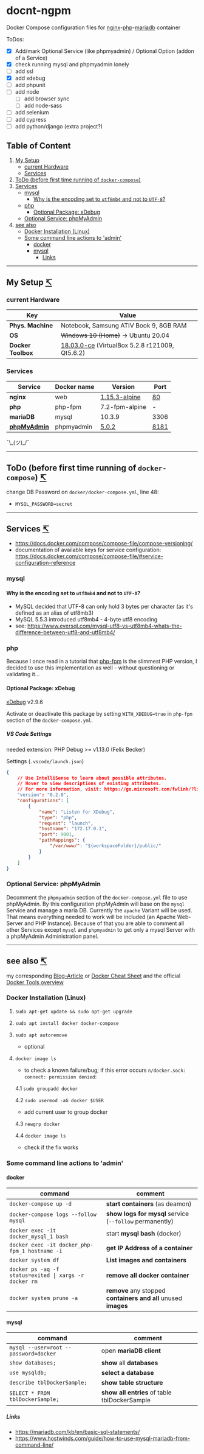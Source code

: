 # docnt-ngpm
Docker Compose configuration files for [nginx](https://unit.nginx.org/)-[php](https://www.php.net/)-[mariadb](https://mariadb.org/) container

ToDos:
- [x] Add/mark Optional Service (like phpmyadmin) / Optional Option (addon of a Service)
- [x] check running mysql and phpmyadmin lonely
- [ ] add ssl
- [x] add xdebug
- [ ] add phpunit
- [ ] add node
   - [ ] add browser sync
   - [ ] add node-sass
- [ ] add selenium
- [ ] add cypress
- [ ] add python/django (extra project?)

<a name="toc"></a>

## Table of Content
1. [My Setup](#my-setup)
   * [current Hardware](#my-setup_current-hardware)
   * [Services](#my-setup_services)
1. [ToDo (before first time running of `docker-compose`)](#todo-before-first-run)
1. [Services](#services)
   * [mysql](#services_mysql)
      * [Why is the encoding set to `utf8mb4` and not to `UTF-8`?](#services_mysql_why-utf8mb4)
   * [php](#services_php)
      * [Optional Package: xDebug](#services_php_optional-package-xdebug)
   * [Optional Service: phpMyAdmin](#services_phpmyadmin)
1. [see also](#see-also)
   * [Docker Installation (Linux)](#see-also_docker-installation)
   * [Some command line actions to 'admin'](#see-also_command-line-actions)
     * [docker](#see-also_command-line-actions_docker)
     * [mysql](#see-also_command-line-actions_mysql)
       * [Links](#see-also_command-line-actions_mysql_links)

---
<a name="my-setup"></a>

## My Setup [↸](#toc)

<a name="my-setup_current-hardware"></a>

### current Hardware

| Key | Value |
| --- | --- |
| **Phys. Machine** | Notebook, Samsung ATIV Book 9, 8GB RAM|
| **OS** | ~~Windows 10 (Home)~~ → Ubuntu 20.04 |
| **Docker Toolbox** | [18.03.0-ce](https://github.com/docker/toolbox/releases/tag/v18.03.0-ce) (VirtualBox 5.2.8 r121009, Qt5.6.2) |

<a name="my-setup_services"></a>

### Services

| Service | Docker name | Version | Port |
| --- | --- | --- | --- |
| **nginx** | web | [1.15.3-alpine](https://github.com/docker-library/repo-info/blob/master/repos/nginx/local/1.15-alpine.md) | [80](http://localhost/) |
| **php** | php-fpm | 7.2-fpm-alpine | - |
| **mariaDB** | mysql | 10.3.9 | 3306 |
| **[phpMyAdmin](https://github.com/phpmyadmin/docker)** | phpmyadmin | [5.0.2](https://hub.docker.com/layers/phpmyadmin/phpmyadmin/5.0.2/images/sha256-46dfe47ca8d3a172e7a203049bd33f516b179dc4a7205a88a97ba0bf9fc94c11?context=explore) | [8181](http://localhost:8181) |

¯\\\_(ツ)\_/¯

---
<a name="todo-before-first-run"></a>

## ToDo (before first time running of `docker-compose`) [↸](#toc)

change DB Password on `docker/docker-compose.yml`, line 48:

* `MYSQL_PASSWORD=secret`

---
<a name="services"></a>

## Services [↸](#toc)

* https://docs.docker.com/compose/compose-file/compose-versioning/
* documentation of available keys for service configuration: https://docs.docker.com/compose/compose-file/#service-configuration-reference

<a name="services_mysql"></a>

### mysql

<a name="services_mysql_why-utf8mb4"></a>

#### Why is the encoding set to `utf8mb4` and not to `UTF-8`?

* MySQL decided that UTF-8 can only hold 3 bytes per character (as it's defined as an alias of utf8mb3)
* MySQL 5.5.3 introduced utf8mb4 - 4-byte utf8 encoding
* see: https://www.eversql.com/mysql-utf8-vs-utf8mb4-whats-the-difference-between-utf8-and-utf8mb4/

<a name="services_php"></a>

### php

Because I once read in a tutorial that [php-fpm](https://php-fpm.org/) is the slimmest PHP version, I decided to use this implementation as well - without questioning or validating it...

<a name="services_php_optional-package-xdebug"></a>

#### Optional Package: xDebug

[xDebug](https://xdebug.org/) v2.9.6

Activate or deactivate this package by setting `WITH_XDEBUG=true` in `php-fpm` section of the `docker-compose.yml`.

##### VS Code Settings

needed extension: PHP Debug >= v1.13.0 (Felix Becker)

Settings (`.vscode/launch.json`)
```json
{
    // Use IntelliSense to learn about possible attributes.
    // Hover to view descriptions of existing attributes.
    // For more information, visit: https://go.microsoft.com/fwlink/?linkid=830387
    "version": "0.2.0",
    "configurations": [
        {
            "name": "Listen for XDebug",
            "type": "php",
            "request": "launch",
            "hostname": "172.17.0.1",
            "port": 9001,
            "pathMappings": {
                "/var/www/": "${workspaceFolder}/public/"
            }
        }
    ]
}
```

<a name="services_phpmyadmin"></a>

### Optional Service: phpMyAdmin

Decomment the `phpmyadmin` section of the `docker-compose.yml` file to use phpMyAdmin. By this configuration phpMyAdmin will base on the `mysql` Service and manage a maria DB. Currently the `apache` Variant will be used. That means everything needed to work will be included (an Apache Web-Server and PHP Instance). Because of that you are able to comment all other Services except `mysql` and `phpmyadmin` to get only a mysql Server with a phpMyAdmin Administration panel.

---
<a name="see-also"></a>

## see also [↸](#toc)

my corresponding [Blog-Article](http://mysolutions.blog.lederich.de/2018/10/03/einen-webserver-mit-docker-toolbox-erstellen/) or [Docker Cheat Sheet](https://github.com/dele1972/my-Docker-Cheat-Sheet) and the official [Docker Tools overview](https://docs.docker.com/toolbox/overview/)

<a name="see-also_docker-installation"></a>

### Docker Installation (Linux)

1. `sudo apt-get update && sudo apt-get upgrade`
2. `sudo apt install docker docker-compose`
3. `sudo apt autoremove`
   - optional
4. `docker image ls`
   - to check a known failure/bug; if this error occurs `n/docker.sock: connect: permission denied`:

   4.1 `sudo groupadd docker`

   4.2 `sudo usermod -aG docker $USER`
      - add current user to group docker

   4.3 `newgrp docker`

   4.4 `docker image ls`
      - check if the fix works

<a name="see-also_command-line-actions"></a>

### Some command line actions to 'admin'

<a name="see-also_command-line-actions_docker"></a>

#### docker

| command | comment |
| --- | --- |
| `docker-compose up -d` | **start containers** (as deamon) |
| `docker-compose logs --follow mysql` | **show logs for mysql** service (`--follow` permanently) |
| `docker exec -it docker_mysql_1 bash` | start **mysql bash** (docker) |
| `docker exec -it docker_php-fpm_1 hostname -i` | **get IP Address of a container** |
| `docker system df` | **List images and containers** |
| `docker ps -aq -f status=exited \| xargs -r docker rm` | **remove all docker container** |
| `docker system prune -a` | **remove** any stopped **containers and all** unused **images** |

<a name="see-also_command-line-actions_mysql"></a>

#### mysql

| command | comment |
| --- | --- |
| `mysql --user=root --password=docker` | open **mariaDB client** |
| `show databases;` | **show** all **databases** |
| `use mysqldb;` | **select a database** |
| `describe tblDockerSample;` | **show table structure** |
| `SELECT * FROM tblDockerSample;` | **show all entries** of table tblDockerSample|

<a name="see-also_command-line-actions_mysql_links"></a>

##### Links

* https://mariadb.com/kb/en/basic-sql-statements/
* https://www.hostwinds.com/guide/how-to-use-mysql-mariadb-from-command-line/
